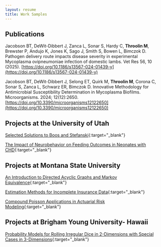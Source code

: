 ```yaml
---
layout: resume
title: Work Samples
---
```


## Publications

Jacobson BT, DeWit-Dibbert J, Zanca L,  Sonar S, Hardy C, **Throolin M**, Brewster P, Andujo K, Jones K, Sago J, Smith S, Bowen L, Bimczok D. Pathogen delivery route impacts disease severity in experimental Mycoplasma ovipneumoniae infection of domestic lambs. Vet Res 56, 10 (2025). [https://doi.org/10.1186/s13567-024-01439-y](https://doi.org/10.1186/s13567-024-01439-y)

Jacobson BT, DeWit-Dibbert J, Selong ET, Quirk M, **Throolin M**, Corona C, Sonar S, Zanca L, Schwarz ER, Bimczok D. Innovative Methodology for Antimicrobial Susceptibility Determination in Mycoplasma Biofilms. Microorganisms. 2024; 12(12):2650. [https://doi.org/10.3390/microorganisms12122650](https://doi.org/10.3390/microorganisms12122650)

## Projects at the University of Utah

[Selected Solutions to Boos and Stefanski](/documents/BoosStefanski/index.html){:target="_blank"}

[The Impact of Neurobehavior on Feeding Outcomes in Neonates with CHD](neonate_feeding.html){:target="_blank"}

## Projects at Montana State University

[An Introduction to Directed Acyclic Graphs and Markov Equivalence](throolin_writingproject.pdf){:target="_blank"}

[Estimation Methods for Incomplete Insurance Data](censoredEstimation.pdf){:target="_blank"}

[Compound Poisson Applications in Actuarial Risk Modeling](CompoundPoisson.pdf){:target="_blank"}

## Projects at Brigham Young University- Hawaii
[Probability Models for Rolling Irregular Dice in 2-Dimensions with Special Cases in 3-Dimensions](shaved_die.pdf){:target="_blank"}
